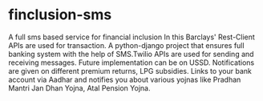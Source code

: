 # finclusion-sms
A full sms based service for financial inclusion
In this Barclays' Rest-Client APIs are used for transaction.
A python-django project that ensures full banking system with the help of SMS.Twilio APIs are used for sending and receiving messages.
Future implementation can be on USSD.
Notifications are given on different premium returns, LPG subsidies.
Links to your bank account via Aadhar and notifies you about various yojnas like Pradhan Mantri Jan Dhan Yojna, Atal Pension Yojna.
